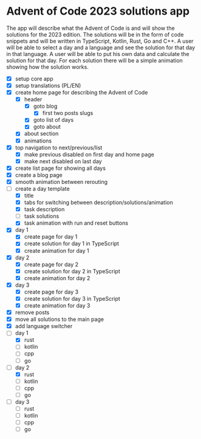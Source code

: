 # Advent of Code 2023 solutions app

The app will describe what the Advent of Code is and will show the solutions for the 2023 edition.
The solutions will be in the form of code snippets and will be written in TypeScript, Kotlin, Rust, Go and C++.
A user will be able to select a day and a language and see the solution for that day in that language.
A user will be able to put his own data and calculate the solution for that day.
For each solution there will be a simple animation showing how the solution works.

- [x] setup core app
- [x] setup translations (PL/EN)
- [x] create home page for describing the Advent of Code
  - [x] header
    - [x] goto blog
      - [x] first two posts slugs
    - [x] goto list of days
    - [x] goto about
  - [x] about section
  - [x] animations
- [x] top navigation to next/previous/list
  - [x] make previous disabled on first day and home page
  - [x] make next disabled on last day
- [x] create list page for showing all days
- [x] create a blog page
- [x] smooth animation between rerouting
- [ ] create a day template
  - [x] title
  - [x] tabs for switching between description/solutions/animation
  - [x] task description
  - [ ] task solutions
  - [x] task animation with run and reset buttons
- [x] day 1
  - [x] create page for day 1
  - [x] create solution for day 1 in TypeScript
  - [x] create animation for day 1
- [x] day 2
  - [x] create page for day 2
  - [x] create solution for day 2 in TypeScript
  - [x] create animation for day 2
- [x] day 3
  - [x] create page for day 3
  - [x] create solution for day 3 in TypeScript
  - [x] create animation for day 3
- [x] remove posts
- [x] move all solutions to the main page
- [x] add language switcher
- [ ] day 1
  - [x] rust
  - [ ] kotlin
  - [ ] cpp
  - [ ] go
- [ ] day 2
  - [x] rust
  - [ ] kotlin
  - [ ] cpp
  - [ ] go
- [ ] day 3
  - [ ] rust
  - [ ] kotlin
  - [ ] cpp
  - [ ] go
